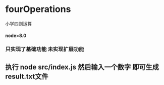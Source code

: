 ﻿# fourOperations
小学四则运算
#### node>8.0 
### 只实现了基础功能 未实现扩展功能
## 执行 node src/index.js 然后输入一个数字 即可生成result.txt文件